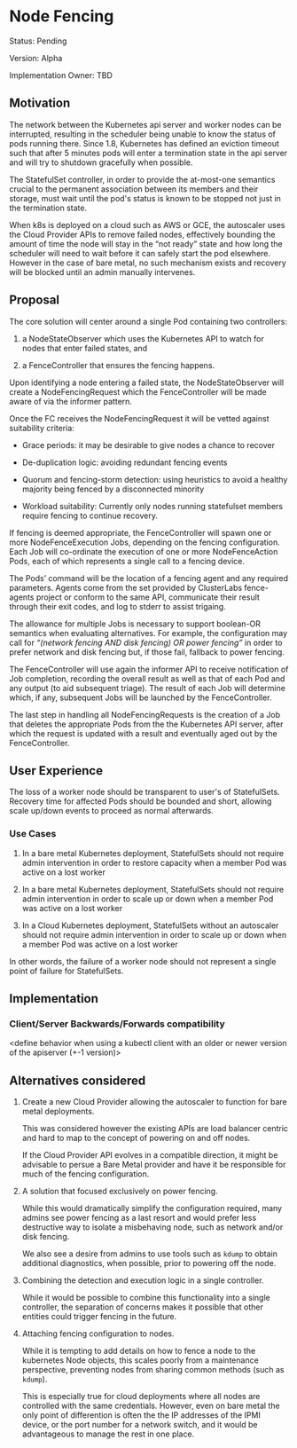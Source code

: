# Node Fencing

Status: Pending

Version: Alpha

Implementation Owner: TBD

## Motivation

The network between the Kubernetes api server and worker nodes can be
interrupted, resulting in the scheduler being unable to know the
status of pods running there. Since 1.8, Kubernetes has defined an
eviction timeout such that after 5 minutes pods will enter a
termination state in the api server and will try to shutdown
gracefully when possible.

The StatefulSet controller, in order to provide the at-most-one
semantics crucial to the permanent association between its members and
their storage, must wait until the pod's status is known to be stopped
not just in the termination state.

When k8s is deployed on a cloud such as AWS or GCE, the autoscaler
uses the Cloud Provider APIs to remove failed nodes, effectively
bounding the amount of time the node will stay in the “not ready”
state and how long the scheduler will need to wait before it can
safely start the pod elsewhere.  However in the case of bare metal, no
such mechanism exists and recovery will be blocked until an admin
manually intervenes.

## Proposal

The core solution will center around a single Pod containing two
controllers:

1. a NodeStateObserver which uses the Kubernetes API to watch for
   nodes that enter failed states, and

1. a FenceController that ensures the fencing happens.

Upon identifying a node entering a failed state, the NodeStateObserver
will create a NodeFencingRequest which the FenceController will be
made aware of via the informer pattern.

Once the FC receives the NodeFencingRequest it will be vetted against
suitability criteria:

- Grace periods: it may be desirable to give nodes a chance to recover

- De-duplication logic: avoiding redundant fencing events

- Quorum and fencing-storm detection: using heuristics to avoid a
  healthy majority being fenced by a disconnected minority

- Workload suitability: Currently only nodes running statefulset
  members require fencing to continue recovery.

If fencing is deemed appropriate, the FenceController will spawn one
or more NodeFenceExecution Jobs, depending on the fencing
configuration.  Each Job will co-ordinate the execution of one or more
NodeFenceAction Pods, each of which represents a single call to a
fencing device.

The Pods’ command will be the location of a fencing agent and any
required parameters.  Agents come from the set provided by ClusterLabs
fence-agents project or conform to the same API, communicate their
result through their exit codes, and log to stderr to assist trigaing.

The allowance for multiple Jobs is necessary to support boolean-OR
semantics when evaluating alternatives.  For example, the
configuration may call for _“(network fencing AND disk fencing) OR
power fencing”_ in order to prefer network and disk fencing but, if
those fail, fallback to power fencing.

The FenceController will use again the informer API to receive
notification of Job completion, recording the overall result as well
as that of each Pod and any output (to aid subsequent triage).  The
result of each Job will determine which, if any, subsequent Jobs will
be launched by the FenceController.

The last step in handling all NodeFencingRequests is the creation of a
Job that deletes the appropriate Pods from the the Kubernetes API
server, after which the request is updated with a result and
eventually aged out by the FenceController.

## User Experience

The loss of a worker node should be transparent to user's of
StatefulSets.  Recovery time for affected Pods should be bounded and
short, allowing scale up/down events to proceed as normal afterwards.

### Use Cases

1. In a bare metal Kubernetes deployment, StatefulSets should not
   require admin intervention in order to restore capacity when a
   member Pod was active on a lost worker

1. In a bare metal Kubernetes deployment, StatefulSets should not
   require admin intervention in order to scale up or down when a
   member Pod was active on a lost worker

1. In a Cloud Kubernetes deployment, StatefulSets without an
   autoscaler should not require admin intervention in order to scale
   up or down when a member Pod was active on a lost worker

In other words, the failure of a worker node should not represent a
single point of failure for StatefulSets.

## Implementation


### Client/Server Backwards/Forwards compatibility

<define behavior when using a kubectl client with an older or newer version of the apiserver (+-1 version)>

## Alternatives considered

1. Create a new Cloud Provider allowing the autoscaler to function for
   bare metal deployments.
   
   This was considered however the existing APIs are load balancer
   centric and hard to map to the concept of powering on and off nodes.
   
   If the Cloud Provider API evolves in a compatible direction, it
   might be advisable to persue a Bare Metal provider and have it be
   responsible for much of the fencing configuration.

1. A solution that focused exclusively on power fencing.
   
   While this would dramatically simplify the configuration required,
   many admins see power fencing as a last resort and would prefer
   less destructive way to isolate a misbehaving node, such as network
   and/or disk fencing.
   
   We also see a desire from admins to use tools such as `kdump` to
   obtain additional diagnostics, when possible, prior to powering off
   the node.

1. Combining the detection and execution logic in a single controller.
   
   While it would be possible to combine this functionality into a
   single controller, the separation of concerns makes it possible
   that other entities could trigger fencing in the future.

1. Attaching fencing configuration to nodes.
   
   While it is tempting to add details on how to fence a node to the
   kubernetes Node objects, this scales poorly from a maintenance
   perspective, preventing nodes from sharing common methods (such as
   `kdump`).
   
   This is especially true for cloud deployments where all nodes are
   controlled with the same credentials. However, even on bare metal
   the only point of differention is often the the IP addresses of the
   IPMI device, or the port number for a network switch, and it would
   be advantageous to manage the rest in one place.


